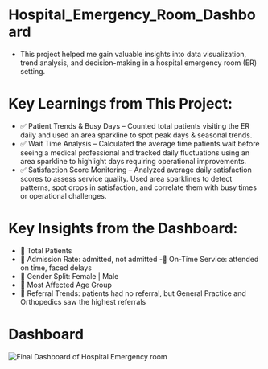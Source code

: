 # Hospital_Emergency_Room_Dashboard
- This project helped me gain valuable insights into data visualization, trend analysis, and decision-making in a hospital emergency room (ER) setting.
# Key Learnings from This Project:
- ✅ Patient Trends & Busy Days – Counted total patients visiting the ER daily and used an area sparkline to spot peak days & seasonal trends.
- ✅ Wait Time Analysis – Calculated the average time patients wait before seeing a medical professional and tracked daily fluctuations using an area sparkline to highlight days requiring operational improvements.
- ✅ Satisfaction Score Monitoring – Analyzed average daily satisfaction scores to assess service quality. Used area sparklines to detect patterns, spot drops in satisfaction, and correlate them with busy times or operational challenges.
# Key Insights from the Dashboard:
- 📌 Total Patients 
 -  📌 Admission Rate: admitted, not admitted
 -📌 On-Time Service: attended on time, faced delays
- 📌 Gender Split: Female | Male
 - 📌 Most Affected Age Group
 - 📌 Referral Trends: patients had no referral, but General Practice and Orthopedics saw the highest referrals
# Dashboard
![Final Dashboard of Hospital Emergency room](https://github.com/user-attachments/assets/903e9406-8576-4875-999a-1206270b2d70)
